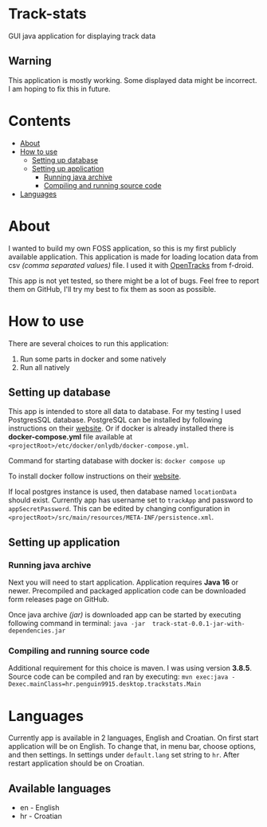 # Track-stats
GUI java application for displaying track data

## Warning

This application is mostly working. Some displayed data might be incorrect. I am hoping to fix this in future.

# Contents

* [About](#about)
* [How to use](#how-to-use)
    * [Setting up database](#setting-up-database)
    * [Setting up application](#setting-up-application)
        * [Running java archive](#running-java-archive)
        * [Compiling and running source code](#compiling-and-running-source-code)
* [Languages](#languages)


# About

I wanted to build my own FOSS application, so this is my first publicly available application. This application is made for loading location data from csv _(comma separated values)_ file. I used it with [OpenTracks](https://f-droid.org/en/packages/de.dennisguse.opentracks/) from f-droid.

This app is not yet tested, so there might be a lot of bugs. Feel free to report them on GitHub, I'll try my best to fix them as soon as possible.

# How to use

There are several choices to run this application:
1. Run some parts in docker and some natively
2. Run all natively

## Setting up database

This app is intended to store all data to database. For my testing I used PostgresSQL database. PostgreSQL can be installed by following instructions on their [website](https://www.postgresql.org/). Or if docker is already installed there is **docker-compose.yml** file available at `<projectRoot>/etc/docker/onlydb/docker-compose.yml`.

Command for starting database with docker is: ```docker compose up```

To install docker follow instructions on their [website](https://www.docker.com/).

If local postgres instance is used, then database named `locationData` should exist. Currently app has username set to `trackApp` and password to `appSecretPassword`. This can be edited by changing configuration in `<projectRoot>/src/main/resources/META-INF/persistence.xml`.

## Setting up application

### Running java archive

Next you will need to start application. Application requires **Java 16** or newer. Precompiled and packaged application code can be downloaded form releases page on GitHub.

Once java archive _(jar)_ is downloaded app can be started by executing following command in terminal: 
```java -jar  track-stat-0.0.1-jar-with-dependencies.jar```

### Compiling and running source code

Additional requirement for this choice is maven. I was using version **3.8.5**.
Source code can be compiled and ran by executing:
```mvn exec:java -Dexec.mainClass=hr.penguin9915.desktop.trackstats.Main```

# Languages

Currently app is available in 2 languages, English and Croatian. On first start application will be on English. To change that, in menu bar, choose options, and then settings. In settings under `default.lang` set string to `hr`. After restart application should be on Croatian.

## Available languages
* en - English
* hr - Croatian